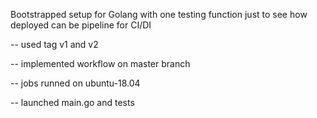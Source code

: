 Bootstrapped setup for Golang with one testing function just to see how deployed can be pipeline for CI/DI 

  -- used tag v1 and v2 
  
  -- implemented workflow on master branch
  
  -- jobs runned on ubuntu-18.04 
  
  -- launched main.go and tests
